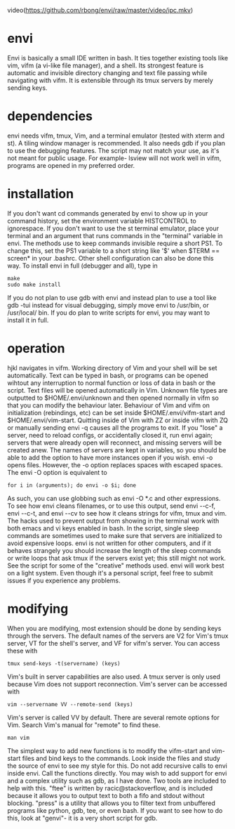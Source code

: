 video(https://github.com/rbong/envi/raw/master/video/ipc.mkv)

envi
====

Envi is basically a small IDE written in bash. It ties together existing tools
like vim, vifm (a vi-like file manager), and a shell. Its strongest feature is
automatic and invisible directory changing and text file passing while
navigating with vifm. It is extensible through its tmux servers by merely
sending keys.

dependencies
====

envi needs vifm, tmux, Vim, and a terminal emulator (tested with xterm and st).
A tiling window manager is recommended. It also needs gdb if you plan to use
the debugging features. The script may not match your use, as it's not meant
for public usage. For example- lsview will not work well in vifm, programs are
opened in my preferred order.

installation
====

If you don't want cd commands generated by envi to show up in your command
history, set the environment variable HISTCONTROL to ignorespace. If you don't
want to use the st terminal emulator, place your terminal and an argument that
runs commands in the "terminal" variable in envi. The methods use to keep
commands invisible require a short PS1. To change this, set the PS1 variable to
a short string like '\$' when $TERM == screen\* in your .bashrc. Other shell
configuration can also be done this way.
To install envi in full (debugger and all), type in
```
make
sudo make install
```
If you do not plan to use gdb with envi and instead plan to use a tool like gdb
-tui instead for visual debugging, simply move envi to /usr/bin, or /usr/local/
bin. If you do plan to write scripts for envi, you may want to install it in
full.

operation
====

hjkl navigates in vifm. Working directory of Vim and your
shell will be set automatically. Text can be typed in bash, or programs can be
opened wihtout any interruption to normal function or loss of data in bash or
the script. Text files will be opened automatically in
Vim. Unknown file types are outputted to $HOME/.envi/unknown and then opened
normally in vifm so that you can modify the behaviour later. Behaviour of Vim
and vifm on initialization (rebindings, etc) can be set inside
$HOME/.envi/vifm-start and $HOME/.envi/vim-start. Quitting inside of Vim with
ZZ or inside vifm with ZQ or manually sending envi -q causes all the programs
to exit. If you "lose" a server, need to reload
configs, or accidentally closed it, run envi again; servers that
were already open will reconnect, and missing servers will be created anew.
The names of servers are kept in variables, so you should be able to add the
option to have more instances open if you wish. envi -o opens files. However,
the -o option replaces spaces with escaped spaces. The envi -O option is
equivalent to
```
for i in (arguments); do envi -o $i; done
```
As such, you can use globbing such as envi -O \*.c and other expressions.
To see how envi cleans filenames, or to use this output, send envi --c-f, envi
--c-t, and envi --cv to see how it cleans strings for vifm, tmux and vim. The
hacks used to prevent output from showing in the terminal work with both emacs
and vi keys enabled in bash. In the script, single sleep commands are sometimes
used to make sure that servers are initialized to avoid expensive loops. envi
is not written for other computers, and if it behaves strangely you should
increase the length of the sleep commands or write loops that ask tmux if the
servers exist yet; this still might not work. See the script for some of the
"creative" methods used. envi will work best on a light system. Even though
it's a personal script, feel free to submit issues if you experience any
problems.

modifying
====

When you are modifying, most extension should be done by sending keys through
the servers. The default names of the servers are V2 for Vim's tmux server, VT
for the shell's server, and VF for vifm's server. You can access these with
```
tmux send-keys -t(servername) (keys)
```
Vim's built in server capabilities are also used. A tmux server is only used
because Vim does not support reconnection. Vim's server can be accessed with
```
vim --servername VV --remote-send (keys)
```
Vim's server is called VV by default. There are several remote options for Vim.
Search Vim's manual for "remote" to find these.
```
man vim
```
The simplest way to add new functions is to modify the vifm-start and vim-start
files and bind keys to the commands. Look inside the files and study the source
of envi to see my style for this. Do not add recursive calls to envi inside
envi. Call the functions directly.
You may wish to add support for envi and a complex utility such as gdb, as I
have done. Two tools are included to help with this. "ftee" is written by
racic@stackoverflow, and is included because it allows you to output text to
both a fifo and stdout without blocking. "press" is a utility that allows you
to filter text from unbuffered programs like python, gdb, tee, or even bash. If
you want to see how to do this, look at "genvi"- it is a very short script for
gdb.
